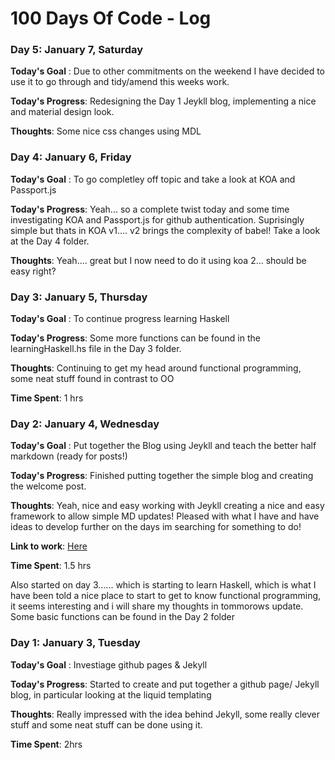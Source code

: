 # 100 Days Of Code - Log

### Day 5: January 7, Saturday

**Today's Goal** : Due to other commitments on the weekend I have decided to use it to go through and tidy/amend this weeks work.

**Today's Progress**: Redesigning the Day 1 Jeykll blog, implementing a nice and material design look.

**Thoughts**: Some nice css changes using MDL

### Day 4: January 6, Friday

**Today's Goal** : To go completley off topic and take a look at KOA and Passport.js

**Today's Progress**: Yeah... so a complete twist today and some time investigating KOA and Passport.js for github authentication. Suprisingly simple but thats in KOA v1.... v2 brings the complexity of babel! Take a look at the Day 4 folder.

**Thoughts**: Yeah.... great but I now need to do it using koa 2... should be easy right?


### Day 3: January 5, Thursday

**Today's Goal** : To continue progress learning Haskell

**Today's Progress**: Some more functions can be found in the learningHaskell.hs file in the Day 3 folder.

**Thoughts**: Continuing to get my head around functional programming, some neat stuff found in contrast to OO


**Time Spent**: 1 hrs

### Day 2: January 4, Wednesday

**Today's Goal** : Put together the Blog using Jeykll and teach the better half markdown (ready for posts!)

**Today's Progress**: Finished putting together the simple blog and creating the welcome post.

**Thoughts**: Yeah, nice and easy working with Jeykll creating a nice and easy framework to allow simple MD updates! Pleased with what I have and have ideas to develop further on the days im searching for something to do!

**Link to work**: [Here](https://codebush91.github.io/)

**Time Spent**: 1.5 hrs

Also started on day 3...... which is starting to learn Haskell, which is what I have been told a nice place to start to get to know functional programming, it seems interesting and i will share my thoughts in tommorows update. Some basic functions can be found in the Day 2 folder

### Day 1: January 3, Tuesday

**Today's Goal** : Investiage github pages & Jekyll

**Today's Progress**: Started to create and put together a github page/ Jekyll blog, in particular looking at the liquid templating

**Thoughts**: Really impressed with the idea behind Jekyll, some really clever stuff and some neat stuff can be done using it.

**Time Spent**: 2hrs